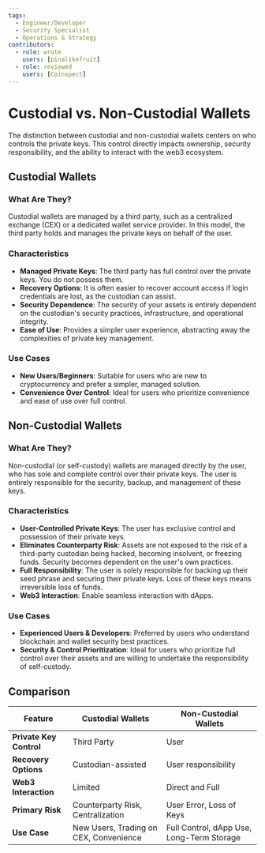 ```yaml
---
tags:
  - Engineer/Developer
  - Security Specialist
  - Operations & Strategy
contributors:
  - role: wrote
    users: [pinalikefruit]
  - role: reviewed
    users: [Coinspect]
---
```


# Custodial vs. Non-Custodial Wallets

The distinction between custodial and non-custodial wallets centers on who controls the private keys. This control directly impacts ownership, security responsibility, and the ability to interact with the web3 ecosystem.

## Custodial Wallets

### What Are They?

Custodial wallets are managed by a third party, such as a centralized exchange (CEX) or a dedicated wallet service provider. In this model, the third party holds and manages the private keys on behalf of the user. 

### Characteristics

- **Managed Private Keys**: The third party has full control over the private keys. You do not possess them.
- **Recovery Options**:  It is often easier to recover account access if login credentials are lost, as the custodian can assist.
- **Security Dependence**: The security of your assets is entirely dependent on the custodian's security practices, infrastructure, and operational integrity.
- **Ease of Use**: Provides a simpler user experience, abstracting away the complexities of private key management.

### Use Cases

- **New Users/Beginners**: Suitable for users who are new to cryptocurrency and prefer a simpler, managed solution.
- **Convenience Over Control**:  Ideal for users who prioritize convenience and ease of use over full control.

## Non-Custodial Wallets

### What Are They?

Non-custodial (or self-custody) wallets are managed directly by the user, who has sole and complete control over their private keys. The user is entirely responsible for the security, backup, and management of these keys.

### Characteristics

- **User-Controlled Private Keys**: The user has exclusive control and possession of their private keys.
- **Eliminates Counterparty Risk**: Assets are not exposed to the risk of a third-party custodian being hacked, becoming insolvent, or freezing funds. Security becomes dependent on the user's own practices.
- **Full Responsibility**: The user is solely responsible for backing up their seed phrase and securing their private keys. Loss of these keys means irreversible loss of funds.
- **Web3 Interaction**: Enable seamless interaction with dApps.

### Use Cases
- **Experienced Users & Developers**: Preferred by users who understand blockchain and wallet security best practices.
- **Security & Control Prioritization**: Ideal for users who prioritize full control over their assets and are willing to undertake the responsibility of self-custody.

## Comparison

| **Feature**                 | **Custodial Wallets**                      | **Non-Custodial Wallets**                   |
| --------------------------- | ------------------------------------------ | ------------------------------------------- |
| **Private Key Control**     | Third Party                                | User                                        |
| **Recovery Options**        | Custodian-assisted                         | User responsibility                         |
| **Web3 Interaction**        | Limited                                    | Direct and Full                             |
| **Primary Risk**            | Counterparty Risk, Centralization          | User Error, Loss of Keys                    |
| **Use Case**                | New Users, Trading on CEX, Convenience     | Full Control, dApp Use, Long-Term Storage   |